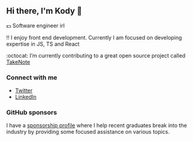 ## Hi there, I'm Kody :jack_o_lantern:

:dollar: Software engineer irl

:bangbang: I enjoy front end development. Currently I am focused on developing expertise in JS, TS and React

:octocat: I’m currently contributing to a great open source project called [TakeNote](https://github.com/taniarascia/takenote)

### Connect with me

- [Twitter](https://twitter.com/kody_clemens)
- [LinkedIn](https://www.linkedin.com/in/kody-clemens/)

### GitHub sponsors
I have a [sponsorship profile](https://github.com/sponsors/kodyclemens) where I help recent graduates break into the industry by providing some focused assistance on various topics.
